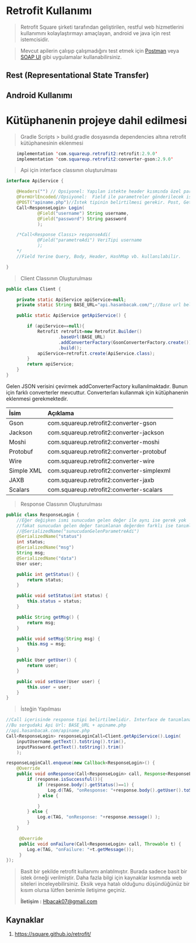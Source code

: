 # Retrofit Kullanımı

> Retrofit Square şirketi tarafından geliştirilen, restful web hizmetlerini kullanımını kolaylaştırmayı amaçlayan, android ve java için rest istemcisidir.


> Mevcut apilerin çalışıp çalışmadığını test etmek için [Postman](https://www.postman.com/) veya [SOAP UI](https://www.soapui.org/) gibi uygulamalar kullanabilirsiniz. 


## **Rest** (Representational State Transfer) 

## Android Kullanımı

# Kütüphanenin projeye dahil edilmesi

> Gradle Scripts > build.gradle dosyasında dependencies altına retrofit kütüphanesinin eklenmesi 
 
```java
    implementation 'com.squareup.retrofit2:retrofit:2.9.0'
    implementation 'com.squareup.retrofit2:converter-gson:2.9.0'
 ```

> Api için interface classının oluşturulması 
```java 
interface ApiService {

    @Headers("") // Opsiyonel: Yapılan istekte header kısmında özel parametreler gönderilmek istenirse kullanılır. Token, Content-Type vb.
    @FormUrlEncoded//Opsiyonel:  Field ile parametreler gönderilecek ise kullanılır.
    @POST("apiname.php")//İstek tipinin belirtilmesi gerekir. Post, Get, Delete vb. Apiname kısmı boş olmamalıdır. Burasın yapılacak olan sayfa belirtilmelidir.
    Call<ResponseLogin> Login(
            @Field("username") String username,
            @Field("password") String password
            );

    /*Call<Response Classı> responseAdi(
            @Field("parametreAdi") VeriTipi username
            );
    */
    //Field Yerine Query, Body, Header, HashMap vb. kullanılabilir.

}
```
 

> Client Classının Oluşturulması

```java
public class Client {

    private static ApiService apiService=null;
    private static String BASE_URL="api.hasanbacak.com/";//Base url belirtilmelidir.

    public static ApiService getApiService() {

        if (apiService==null){
            Retrofit retrofit=new Retrofit.Builder()
                    .baseUrl(BASE_URL)
                    .addConverterFactory(GsonConverterFactory.create())
                    .build();
            apiService=retrofit.create(ApiService.class);
        }
        return apiService;
    }
}
```
Gelen JSON verisini çevirmek addConverterFactory kullanılmaktadır. Bunun için farklı converterler mevcuttur. Converterları kullanmak için kütüphanenin eklenmesi gerekmektedir.

| İsim       |       Açıklama                             |
| :---       |      :----                                 |
| Gson       | com.squareup.retrofit2:converter-gson      |
| Jackson    | com.squareup.retrofit2:converter-jackson   |
| Moshi      | com.squareup.retrofit2:converter-moshi     |
| Protobuf   | com.squareup.retrofit2:converter-protobuf  |
| Wire       | com.squareup.retrofit2:converter-wire      |
| Simple XML | com.squareup.retrofit2:converter-simplexml |
| JAXB       | com.squareup.retrofit2:converter-jaxb      |
| Scalars    | com.squareup.retrofit2:converter-scalars   |



> Response Classının Oluşturulması
```java
public class ResponseLogin {
    //Eğer değişken ismi sunucudan gelen değer ile aynı ise gerek yok  
    //fakat sunucudan gelen değer tanımlanan değerden farklı ise tanımlanması gerekir.
    //@SerializedName("sunucudanGelenParametreAdi")
    @SerializedName("status")
    int status;
    @SerializedName("msg")
    String msg;
    @SerializedName("data")
    User user;

    public int getStatus() {
        return status;
    }

    public void setStatus(int status) {
        this.status = status;
    }

    public String getMsg() {
        return msg;
    }

    public void setMsg(String msg) {
        this.msg = msg;
    }

    public User getUser() {
        return user;
    }

    public void setUser(User user) {
        this.user = user;
    }
}
```

> İsteğin Yapılması
```java
//Call içerisinde response tipi belirtilmelidir. Interface de tanımlanan değer ile aynı olmalıdır. 
//Bu sorgudaki Api Url: BASE_URL + apiname.php
//api.hasanbacak.com/apiname.php
Call<ResponseLogin> responseLoginCall=Client.getApiService().Login(
    inputUsername.getText().toString().trim(),
    inputPassword.getText().toString().trim()
    );

responseLoginCall.enqueue(new Callback<ResponseLogin>() {
    @Override
    public void onResponse(Call<ResponseLogin> call, Response<ResponseLogin> response) {
        if (response.isSuccessful()){
            if (response.body().getStatus()==1) {
                Log.d(TAG, "onResponse: "+response.body().getUser().toString());
            } else {

            }
        } else {
            Log.e(TAG, "onResponse: "+response.message() );
        }
    }

     @Override
     public void onFailure(Call<ResponseLogin> call, Throwable t) {
        Log.e(TAG, "onFailure: "+t.getMessage());
     }
});
```

> Basit bir şekilde retrofit kullanımı anlatılmıştır. Burada sadece basit bir istek örneği verilmiştir. Daha fazla bilgi için kaynaklar kısmında web siteleri inceleyebilirsiniz. Eksik veya hatalı olduğunu düşündüğünüz bir kısım olursa lütfen benimle iletişime geçiniz.
>
> **İletişim :** Hbacak07@gmail.com


## Kaynaklar
1. https://square.github.io/retrofit/
